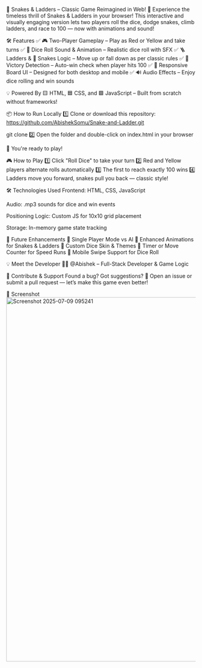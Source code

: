 🎲 Snakes & Ladders – Classic Game Reimagined in Web!
🚀 Experience the timeless thrill of Snakes & Ladders in your browser! This interactive and visually engaging version lets two players roll the dice, dodge snakes, climb ladders, and race to 100 — now with animations and sound!

🛠 Features
✅ 🎮 Two-Player Gameplay – Play as Red or Yellow and take turns
✅ 🎲 Dice Roll Sound & Animation – Realistic dice roll with SFX
✅ 🪜 Ladders & 🐍 Snakes Logic – Move up or fall down as per classic rules
✅ 🏁 Victory Detection – Auto-win check when player hits 100
✅ 🎨 Responsive Board UI – Designed for both desktop and mobile
✅ 🔊 Audio Effects – Enjoy dice rolling and win sounds

💡 Powered By
🟨 HTML, 🟦 CSS, and 🟩 JavaScript – Built from scratch without frameworks!

📦 How to Run Locally
1️⃣ Clone or download this repository: https://github.com/AbishekSomu/Snake-and-Ladder.git

git clone 
2️⃣ Open the folder and double-click on index.html in your browser

🎉 You're ready to play!

🎮 How to Play
1️⃣ Click "Roll Dice" to take your turn
2️⃣ Red and Yellow players alternate rolls automatically
3️⃣ The first to reach exactly 100 wins
4️⃣ Ladders move you forward, snakes pull you back — classic style!


🛠 Technologies Used
Frontend: HTML, CSS, JavaScript

Audio: .mp3 sounds for dice and win events

Positioning Logic: Custom JS for 10x10 grid placement

Storage: In-memory game state tracking

🔧 Future Enhancements
🔹 Single Player Mode vs AI
🔹 Enhanced Animations for Snakes & Ladders
🔹 Custom Dice Skin & Themes
🔹 Timer or Move Counter for Speed Runs
🔹 Mobile Swipe Support for Dice Roll

💡 Meet the Developer
👨‍💻 @Abishek – Full-Stack Developer & Game Logic

🤝 Contribute & Support
Found a bug? Got suggestions?
📌 Open an issue or submit a pull request — let’s make this game even better!

📸 Screenshot
<img width="1913" height="966" alt="Screenshot 2025-07-09 095241" src="https://github.com/user-attachments/assets/4382e44b-6abb-4003-b40f-21d7cda594a9" />

